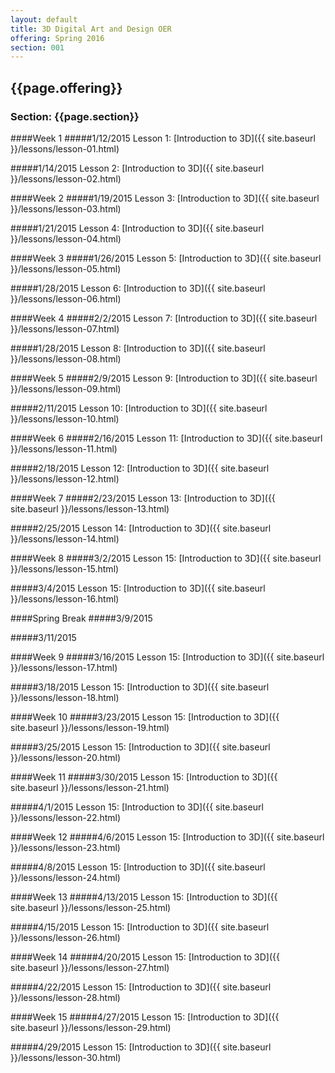 ```yaml
---
layout: default
title: 3D Digital Art and Design OER
offering: Spring 2016
section: 001
---
```

<h2>{{page.offering}}</h2>
<h3>Section: {{page.section}}</h3>

####Week 1
#####1/12/2015
Lesson 1: [Introduction to 3D]({{ site.baseurl }}/lessons/lesson-01.html)

#####1/14/2015
Lesson 2: [Introduction to 3D]({{ site.baseurl }}/lessons/lesson-02.html)

####Week 2
#####1/19/2015
Lesson 3: [Introduction to 3D]({{ site.baseurl }}/lessons/lesson-03.html)

#####1/21/2015
Lesson 4: [Introduction to 3D]({{ site.baseurl }}/lessons/lesson-04.html)

####Week 3
#####1/26/2015
Lesson 5: [Introduction to 3D]({{ site.baseurl }}/lessons/lesson-05.html)

#####1/28/2015
Lesson 6: [Introduction to 3D]({{ site.baseurl }}/lessons/lesson-06.html)

####Week 4
#####2/2/2015
Lesson 7: [Introduction to 3D]({{ site.baseurl }}/lessons/lesson-07.html)

#####1/28/2015
Lesson 8: [Introduction to 3D]({{ site.baseurl }}/lessons/lesson-08.html)

####Week 5
#####2/9/2015
Lesson 9: [Introduction to 3D]({{ site.baseurl }}/lessons/lesson-09.html)

#####2/11/2015
Lesson 10: [Introduction to 3D]({{ site.baseurl }}/lessons/lesson-10.html)

####Week 6
#####2/16/2015
Lesson 11: [Introduction to 3D]({{ site.baseurl }}/lessons/lesson-11.html)

#####2/18/2015
Lesson 12: [Introduction to 3D]({{ site.baseurl }}/lessons/lesson-12.html)

####Week 7
#####2/23/2015
Lesson 13: [Introduction to 3D]({{ site.baseurl }}/lessons/lesson-13.html)

#####2/25/2015
Lesson 14: [Introduction to 3D]({{ site.baseurl }}/lessons/lesson-14.html)

####Week 8
#####3/2/2015
Lesson 15: [Introduction to 3D]({{ site.baseurl }}/lessons/lesson-15.html)

#####3/4/2015
Lesson 15: [Introduction to 3D]({{ site.baseurl }}/lessons/lesson-16.html)

####Spring Break
#####3/9/2015

#####3/11/2015

####Week 9
#####3/16/2015
Lesson 15: [Introduction to 3D]({{ site.baseurl }}/lessons/lesson-17.html)

#####3/18/2015
Lesson 15: [Introduction to 3D]({{ site.baseurl }}/lessons/lesson-18.html)

####Week 10
#####3/23/2015
Lesson 15: [Introduction to 3D]({{ site.baseurl }}/lessons/lesson-19.html)

#####3/25/2015
Lesson 15: [Introduction to 3D]({{ site.baseurl }}/lessons/lesson-20.html)

####Week 11
#####3/30/2015
Lesson 15: [Introduction to 3D]({{ site.baseurl }}/lessons/lesson-21.html)

#####4/1/2015
Lesson 15: [Introduction to 3D]({{ site.baseurl }}/lessons/lesson-22.html)

####Week 12
#####4/6/2015
Lesson 15: [Introduction to 3D]({{ site.baseurl }}/lessons/lesson-23.html)

#####4/8/2015
Lesson 15: [Introduction to 3D]({{ site.baseurl }}/lessons/lesson-24.html)

####Week 13
#####4/13/2015
Lesson 15: [Introduction to 3D]({{ site.baseurl }}/lessons/lesson-25.html)

#####4/15/2015
Lesson 15: [Introduction to 3D]({{ site.baseurl }}/lessons/lesson-26.html)

####Week 14
#####4/20/2015
Lesson 15: [Introduction to 3D]({{ site.baseurl }}/lessons/lesson-27.html)

#####4/22/2015
Lesson 15: [Introduction to 3D]({{ site.baseurl }}/lessons/lesson-28.html)

####Week 15
#####4/27/2015
Lesson 15: [Introduction to 3D]({{ site.baseurl }}/lessons/lesson-29.html)

#####4/29/2015
Lesson 15: [Introduction to 3D]({{ site.baseurl }}/lessons/lesson-30.html)
